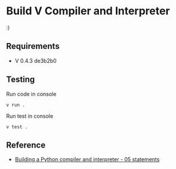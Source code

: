 # Build V Compiler and Interpreter

:)

## Requirements

- V 0.4.3 de3b2b0

## Testing

Run code in console

```
v run .
```

Run test in console

```
v test .
```

## Reference

- [Building a Python compiler and interpreter - 05 statements](https://mathspp.com/blog/building-a-python-compiler-and-interpreter-05-statements)
